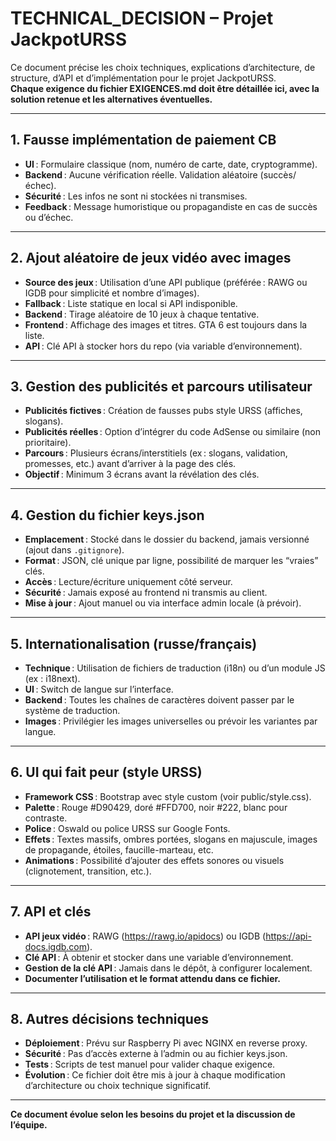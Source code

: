 # TECHNICAL_DECISION – Projet JackpotURSS

Ce document précise les choix techniques, explications d’architecture, de structure, d’API et d’implémentation pour le projet JackpotURSS.  
**Chaque exigence du fichier EXIGENCES.md doit être détaillée ici, avec la solution retenue et les alternatives éventuelles.**

---

## 1. **Fausse implémentation de paiement CB**

- **UI** : Formulaire classique (nom, numéro de carte, date, cryptogramme).
- **Backend** : Aucune vérification réelle. Validation aléatoire (succès/échec).
- **Sécurité** : Les infos ne sont ni stockées ni transmises.
- **Feedback** : Message humoristique ou propagandiste en cas de succès ou d’échec.

---

## 2. **Ajout aléatoire de jeux vidéo avec images**

- **Source des jeux** : Utilisation d’une API publique (préférée : RAWG ou IGDB pour simplicité et nombre d’images).
- **Fallback** : Liste statique en local si API indisponible.
- **Backend** : Tirage aléatoire de 10 jeux à chaque tentative.
- **Frontend** : Affichage des images et titres. GTA 6 est toujours dans la liste.
- **API** : Clé API à stocker hors du repo (via variable d’environnement).

---

## 3. **Gestion des publicités et parcours utilisateur**

- **Publicités fictives** : Création de fausses pubs style URSS (affiches, slogans).
- **Publicités réelles** : Option d’intégrer du code AdSense ou similaire (non prioritaire).
- **Parcours** : Plusieurs écrans/interstitiels (ex : slogans, validation, promesses, etc.) avant d’arriver à la page des clés.
- **Objectif** : Minimum 3 écrans avant la révélation des clés.

---

## 4. **Gestion du fichier keys.json**

- **Emplacement** : Stocké dans le dossier du backend, jamais versionné (ajout dans `.gitignore`).
- **Format** : JSON, clé unique par ligne, possibilité de marquer les “vraies” clés.
- **Accès** : Lecture/écriture uniquement côté serveur.
- **Sécurité** : Jamais exposé au frontend ni transmis au client.
- **Mise à jour** : Ajout manuel ou via interface admin locale (à prévoir).

---

## 5. **Internationalisation (russe/français)**

- **Technique** : Utilisation de fichiers de traduction (i18n) ou d’un module JS (ex : i18next).
- **UI** : Switch de langue sur l’interface.
- **Backend** : Toutes les chaînes de caractères doivent passer par le système de traduction.
- **Images** : Privilégier les images universelles ou prévoir les variantes par langue.

---

## 6. **UI qui fait peur (style URSS)**

- **Framework CSS** : Bootstrap avec style custom (voir public/style.css).
- **Palette** : Rouge #D90429, doré #FFD700, noir #222, blanc pour contraste.
- **Police** : Oswald ou police URSS sur Google Fonts.
- **Effets** : Textes massifs, ombres portées, slogans en majuscule, images de propagande, étoiles, faucille-marteau, etc.
- **Animations** : Possibilité d’ajouter des effets sonores ou visuels (clignotement, transition, etc.).

---

## 7. **API et clés**

- **API jeux vidéo** : RAWG (https://rawg.io/apidocs) ou IGDB (https://api-docs.igdb.com).
- **Clé API** : À obtenir et stocker dans une variable d’environnement.
- **Gestion de la clé API** : Jamais dans le dépôt, à configurer localement.
- **Documenter l’utilisation et le format attendu dans ce fichier.**

---

## 8. **Autres décisions techniques**

- **Déploiement** : Prévu sur Raspberry Pi avec NGINX en reverse proxy.
- **Sécurité** : Pas d’accès externe à l’admin ou au fichier keys.json.
- **Tests** : Scripts de test manuel pour valider chaque exigence.
- **Évolution** : Ce fichier doit être mis à jour à chaque modification d’architecture ou choix technique significatif.

---

**Ce document évolue selon les besoins du projet et la discussion de l’équipe.**